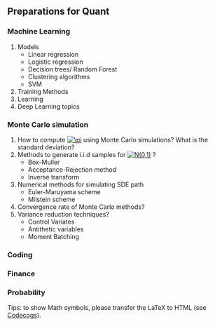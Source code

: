 ## Preparations for Quant
### Machine Learning
1. Models
    - Linear regression
    - Logistic regression
    - Decision trees/ Random Forest
    - Clustering algorithms
    - SVM
3. Training Methods
4. Learning
5. Deep Learning topics
### Monte Carlo simulation
1. How to compute <a href="https://www.codecogs.com/eqnedit.php?latex=\inline&space;\pi" target="_blank"><img src="https://latex.codecogs.com/svg.latex?\inline&space;\pi" title="\pi" /></a> using Monte Carlo simulations? What is the standard deviation?
2. Methods to generate i.i.d samples for <a href="https://www.codecogs.com/eqnedit.php?latex=\inline&space;N(0,1)" target="_blank"><img src="https://latex.codecogs.com/svg.latex?\inline&space;N(0,1)" title="N(0,1)" /></a> ?
    - Box-Muller
    - Acceptance-Rejection method
    - Inverse transform
4. Numerical methods for simulating SDE path
    - Euler-Maruyama scheme
    - Milstein scheme
5. Convergence rate of Monte Carlo methods?
6. Variance reduction techniques?
    - Control Variates
    - Antithetic variables
    - Moment Batching
### Coding
### Finance
### Probability


Tips: to show Math symbols, please transfer the LaTeX to HTML (see [Codecogs](https://www.codecogs.com/latex/eqneditor.php)).
